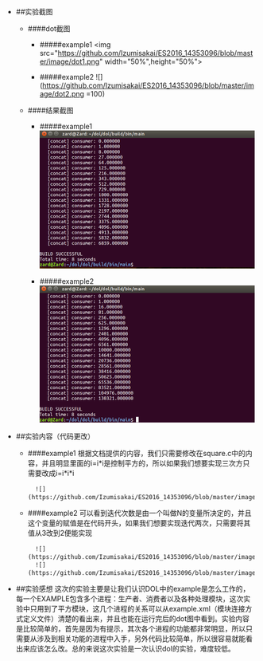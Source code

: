 - ##实验截图

	- ####dot截图
	
		- #####example1
			<img src="https://github.com/Izumisakai/ES2016_14353096/blob/master/image/dot1.png" width="50%",height="50%">
			
		- #####example2
			![](https://github.com/Izumisakai/ES2016_14353096/blob/master/image/dot2.png =100)
			
	- ####结果截图
	
		- #####example1
			![](https://github.com/Izumisakai/ES2016_14353096/blob/master/image/image1.png)
			
		- #####example2
			![](https://github.com/Izumisakai/ES2016_14353096/blob/master/image/image2.png)
			
- ##实验内容（代码更改）

	- ####example1
		根据文档提供的内容，我们只需要修改在square.c中的内容，并且明显里面的i=i&#42;i是控制平方的，所以如果我们想要实现三次方只需要改成i=i&#42;i&#42;i
		
			![](https://github.com/Izumisakai/ES2016_14353096/blob/master/image/image3.png)
		
	- ####example2
		可以看到迭代次数是由一个叫做N的变量所决定的，并且这个变量的赋值是在代码开头，如果我们想要实现迭代两次，只需要将其值从3改到2便能实现
		
			![](https://github.com/Izumisakai/ES2016_14353096/blob/master/image/image4.png)
			![](https://github.com/Izumisakai/ES2016_14353096/blob/master/image/image5.png)
		
- ##实验感想
	这次的实验主要是让我们认识DOL中的example是怎么工作的，每一个EXAMPLE包含多个进程：生产者、消费者以及各种处理模块，这次实验中只用到了平方模块，这几个进程的关系可以从example.xml（模块连接方式定义文件）清楚的看出来，并且也能在运行完后的dot图中看到。实验内容是比较简单的，首先是因为有提示，其次各个进程的功能都非常明显，所以只需要从涉及到相关功能的进程中入手，另外代码比较简单，所以很容易就能看出来应该怎么改。总的来说这次实验是一次认识dol的实验，难度较低。

